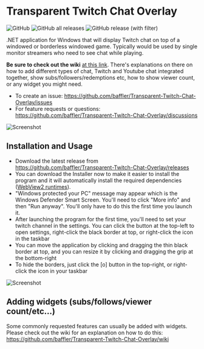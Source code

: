 # Transparent Twitch Chat Overlay
![GitHub](https://img.shields.io/github/license/baffler/Transparent-Twitch-Chat-Overlay)
![GitHub all releases](https://img.shields.io/github/downloads/baffler/Transparent-Twitch-Chat-Overlay/total)
![GitHub release (with filter)](https://img.shields.io/github/v/release/baffler/Transparent-Twitch-Chat-Overlay)

.NET application for Windows that will display Twitch chat on top of a windowed or borderless windowed game. Typically would be used by single monitor streamers who need to see chat while playing.

**Be sure to check out the wiki** [at this link](https://github.com/baffler/Transparent-Twitch-Chat-Overlay/wiki). There's explanations on there on how to add different types of chat, Twitch and Youtube chat integrated together, show subs/followers/redemptions etc, how to show viewer count, or any widget you might need.

* To create an issue: https://github.com/baffler/Transparent-Twitch-Chat-Overlay/issues
* For feature requests or questions: https://github.com/baffler/Transparent-Twitch-Chat-Overlay/discussions

![Screenshot](https://i.imgur.com/keN4f9F.jpg)

## Installation and Usage
* Download the latest release from https://github.com/baffler/Transparent-Twitch-Chat-Overlay/releases
* You can download the Installer now to make it easier to install the program and it will automatically install the required dependencies ([WebView2 runtimes](https://go.microsoft.com/fwlink/p/?LinkId=2124703)).
* "Windows protected your PC" message may appear which is the Windows Defender Smart Screen. You'll need to click "More info" and then "Run anyway". You'll only have to do this the first time you launch it.
* After launching the program for the first time, you'll need to set your twitch channel in the settings. You can click the button at the top-left to open settings, right-click the black border at top, or right-click the icon in the taskbar
* You can move the application by clicking and dragging the thin black border at top, and you can resize it by clicking and dragging the grip at the bottom-right
* To hide the borders, just click the [o] button in the top-right, or right-click the icon in your taskbar

![Screenshot](https://i.imgur.com/B3SDcrk.png)

## Adding widgets (subs/follows/viewer count/etc...)
Some commonly requested features can usually be added with widgets. Please check out the wiki for an explanation on how to do this: https://github.com/baffler/Transparent-Twitch-Chat-Overlay/wiki
